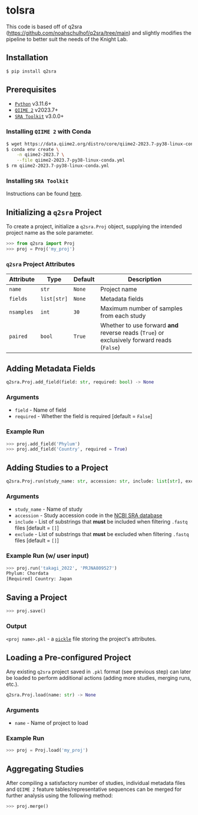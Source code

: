 # tolsra
This code is based off of q2sra (https://github.com/noahschulhof/q2sra/tree/main) and slightly modifies the pipeline to better suit the needs of the Knight Lab.


## Installation
```bash
$ pip install q2sra
```


## Prerequisites
- [`Python`](https://www.python.org/downloads/release/python-3116/) v3.11.6+
- [`QIIME 2`](https://qiime2.org/) v2023.7+
- [`SRA Toolkit`](https://hpc.nih.gov/apps/sratoolkit.html) v3.0.0+


### Installing `QIIME 2` with Conda

```bash
$ wget https://data.qiime2.org/distro/core/qiime2-2023.7-py38-linux-conda.yml
$ conda env create \
    -n qiime2-2023.7 \
    --file qiime2-2023.7-py38-linux-conda.yml
$ rm qiime2-2023.7-py38-linux-conda.yml
```


### Installing `SRA Toolkit`
Instructions can be found [here](https://github.com/ncbi/sra-tools/wiki/01.-Downloading-SRA-Toolkit).


## Initializing a `q2sra` Project
To create a project, initialize a `q2sra.Proj` object, supplying the intended project name as the sole parameter.

```python
>>> from q2sra import Proj
>>> proj = Proj('my_proj')
```

### `q2sra` Project Attributes
| Attribute   | Type         | Default         | Description            |
|-------------|--------------|-----------------|------------------------|
| `name`      | `str`        | `None`          | Project name           |
| `fields`    | `list[str]`  | `None`          | Metadata fields        |
| `nsamples`  | `int`        | `30`            | Maximum number of samples from each study |s
| `paired`    | `bool`       | `True`          | Whether to use forward **and** reverse reads (`True`) or exclusively forward reads (`False`)|

## Adding Metadata Fields
```python
q2sra.Proj.add_field(field: str, required: bool) -> None
```
### Arguments
- `field` - Name of field
- `required` - Whether the field is required [default = `False`]

### Example Run
```python
>>> proj.add_field('Phylum')
>>> proj.add_field('Country', required = True)
```


## Adding Studies to a Project
```python
q2sra.Proj.run(study_name: str, accession: str, include: list[str], exclude: list[str]) -> None
```

### Arguments
- `study_name` - Name of study
- `accession` - Study accession code in the [NCBI SRA database](https://www.ncbi.nlm.nih.gov/sra)
- `include` - List of substrings that **must** be included when filtering `.fastq` files [default = `[]`]
- `exclude` - List of substrings that **must** be excluded when filtering `.fastq` files [default = `[]`]

### Example Run (w/ user input)
```python
>>> proj.run('takagi_2022', 'PRJNA809527')
Phylum: Chordata
[Required] Country: Japan
```


## Saving a Project
```python
>>> proj.save()
```

### Output
`<proj name>.pkl` - a [`pickle`](https://docs.python.org/3/library/pickle.html) file storing the project's attributes.


## Loading a Pre-configured Project
Any existing `q2sra` project saved in `.pkl` format (see previous step) can later be loaded to perform additional actions (adding more studies, merging runs, etc.).

```python
q2sra.Proj.load(name: str) -> None
```

### Arguments
- `name` - Name of project to load

### Example Run
```python
>>> proj = Proj.load('my_proj')
```


## Aggregating Studies
After compiling a satisfactory number of studies, individual metadata files and `QIIME 2` feature tables/representative sequences can be merged for further analysis using the following method:

```python
>>> proj.merge()
```
